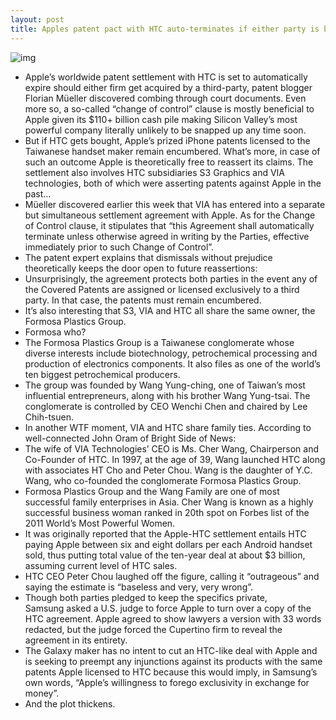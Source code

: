 ```yaml
---
layout: post
title: Apples patent pact with HTC auto-terminates if either party is bought
---
```

![img](http://media.idownloadblog.com/wp-content/uploads/2012/06/htc_apple.jpeg)
* Apple’s worldwide patent settlement with HTC is set to automatically expire should either firm get acquired by a third-party, patent blogger Florian Müeller discovered combing through court documents. Even more so, a so-called “change of control” clause is mostly beneficial to Apple given its $110+ billion cash pile making Silicon Valley’s most powerful company literally unlikely to be snapped up any time soon.
* But if HTC gets bought, Apple’s prized iPhone patents licensed to the Taiwanese handset maker remain encumbered. What’s more, in case of such an outcome Apple is theoretically free to reassert its claims. The settlement also involves HTC subsidiaries S3 Graphics and VIA technologies, both of which were asserting patents against Apple in the past…
* Müeller discovered earlier this week that VIA has entered into a separate but simultaneous settlement agreement with Apple. As for the Change of Control clause, it stipulates that “this Agreement shall automatically terminate unless otherwise agreed in writing by the Parties, effective immediately prior to such Change of Control”.
* The patent expert explains that dismissals without prejudice theoretically keeps the door open to future reassertions:
* Unsurprisingly, the agreement protects both parties in the event any of the Covered Patents are assigned or licensed exclusively to a third party. In that case, the patents must remain encumbered.
* It’s also interesting that S3, VIA and HTC all share the same owner, the Formosa Plastics Group.
* Formosa who?
* The Formosa Plastics Group is a Taiwanese conglomerate whose diverse interests include biotechnology, petrochemical processing and production of electronics components. It also files as one of the world’s ten biggest petrochemical producers.
* The group was founded by Wang Yung-ching, one of Taiwan’s most influential entrepreneurs, along with his brother Wang Yung-tsai. The conglomerate is controlled by CEO Wenchi Chen and chaired by Lee Chih-tsuen.
* In another WTF moment, VIA and HTC share family ties. According to well-connected John Oram of Bright Side of News:
* The wife of VIA Technologies’ CEO is Ms. Cher Wang, Chairperson and Co-Founder of HTC. In 1997, at the age of 39, Wang launched HTC along with associates HT Cho and Peter Chou. Wang is the daughter of Y.C. Wang, who co-founded the conglomerate Formosa Plastics Group.
* Formosa Plastics Group and the Wang Family are one of most successful family enterprises in Asia. Cher Wang is known as a highly successful business woman ranked in 20th spot on Forbes list of the 2011 World’s Most Powerful Women.
* It was originally reported that the Apple-HTC settlement entails HTC paying Apple between six and eight dollars per each Android handset sold, thus putting total value of the ten-year deal at about $3 billion, assuming current level of HTC sales.
* HTC CEO Peter Chou laughed off the figure, calling it “outrageous” and saying the estimate is “baseless and very, very wrong”.
* Though both parties pledged to keep the specifics private, Samsung asked a U.S. judge to force Apple to turn over a copy of the HTC agreement. Apple agreed to show lawyers a version with 33 words redacted, but the judge forced the Cupertino firm to reveal the agreement in its entirety.
* The Galaxy maker has no intent to cut an HTC-like deal with Apple and is seeking to preempt any injunctions against its products with the same patents Apple licensed to HTC because this would imply, in Samsung’s own words, “Apple’s willingness to forego exclusivity in exchange for money”.
* And the plot thickens.

